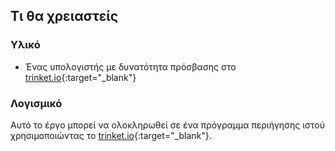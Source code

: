 ## Τι θα χρειαστείς

### Υλικό

+ Ένας υπολογιστής με δυνατότητα πρόσβασης στο [trinket.io](https://trinket.io){:target="_blank"}

### Λογισμικό

Αυτό το έργο μπορεί να ολοκληρωθεί σε ένα πρόγραμμα περιήγησης ιστού χρησιμοποιώντας το [trinket.io](https://trinket.io){:target="_blank"}.